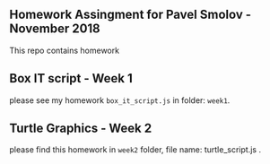 ## Homework Assingment for Pavel Smolov - November 2018
This repo contains homework
## Box IT script - Week 1
please see my homework `box_it_script.js` in folder: `week1`.
## Turtle Graphics - Week 2
please find this homework in `week2` folder, file name: turtle_script.js .
